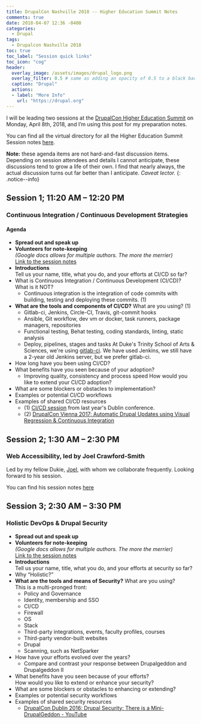 ```yaml
---
title: DrupalCon Nashville 2018 -- Higher Education Summit Notes
comments: true
date: 2018-04-07 12:36 -0400
categories:
  - Drupal
tags:
  - Drupalcon Nashville 2018
toc: true
toc_label: "Session quick links"
toc_icon: "cog"
header:
  overlay_image: /assets/images/drupal_logo.png
  overlay_filter: 0.5 # same as adding an opacity of 0.5 to a black background
  caption: "Drupal"
  actions:
  - label: "More Info"
    url: "https://drupal.org"
---
```


I will be leading two sessions at the [DrupalCon Higher Education Summit](https://events.drupal.org/nashville2018/higher-ed-summit) on Monday, April 8th, 2018, and I&rsquo;m using this post for my preparation notes.

You can find all the virtual directory for all the Higher Education Summit Session notes [here](https://drive.google.com/drive/folders/1uaFfgSob8VHlIpvb1WNMi_UdYdrYXwTA).  

**Note:** these agenda items are not hard-and-fast discussion items. Depending on session attendees and details I cannot anticipate, these discussions tend to grow a life of their own. I find that nearly always, the actual discussion turns out far better than I anticipate. *Caveat lector.*
{: .notice--info}

## Session 1; 11:20 AM &ndash; 12:20 PM
### Continuous Integration / Continuous Development Strategies

#### Agenda

* **Spread out and speak up**
* **Volunteers for note-keeping**  
*(Google docs allows for multiple authors. The more the merrier)*  
[Link to the session notes](https://docs.google.com/document/d/13P7qKfvLm9QsjFzSsqyOobgSbnktAPNZlLXAkxgbmk8/edit?usp=sharing)
* **Introductions**   
Tell us your name, title, what you do, and your efforts at CI/CD so far?
* What is Continuous Integration / Continuous Development (CI/CD)? What is it NOT?
    * Continuous integration is the integration of code commits with building, testing and deploying these commits. (1)
* **What are the tools and components of CI/CD?** What are you using? (1) 
    * Gitlab-ci, Jenkins, Circle-CI, Travis, git-commit hooks
    * Ansible, Git workflow, dev vm or docker, task runners, package managers, repositories
    * Functional testing, Behat testing, coding standards, linting, static analysis
    * Deploy, pipelines, stages and tasks
At Duke's Trinity School of Arts &amp; Sciences, we're using [gitlab-ci](https://about.gitlab.com/features/gitlab-ci-cd/). We have used Jenkins, we still have a 2-year old Jenkins server, but we prefer gitlab-ci.
* How long have you been using CI/CD?
* What benefits have you seen because of your adoption?  
    * Improving quality, consistency and process speed
How would you like to extend your CI/CD adoption?
* What are some blockers or obstacles to implementation?
* Examples or potential CI/CD workflows
* Examples of shared CI/CD resources
    * (1) [CI/CD session](https://www.youtube.com/watch?v=DysbTwsl5SA) from last year's Dublin conference.
    * (2) [DrupalCon Vienna 2017: Automatic Drupal Updates using Visual Regression & Continuous Integration](https://youtu.be/vSkOeYO7Ycw)

## Session 2; 1:30 AM &ndash; 2:30 PM
### Web Accessibility, led by Joel Crawford-Smith

Led by my fellow Dukie, [Joel,](https://joelcrawfordsmith.com/) with whom we collaborate frequently. Looking forward to his session.

You can find his session notes [here](https://docs.google.com/document/d/1xOq9NTtG8qaSjdmymFplZR0RCtQ4usgELM5MvHUYgjQ/edit?usp=sharing)

## Session 3; 2:30 AM &ndash; 3:30 PM
### Holistic DevOps &amp; Drupal Security

* **Spread out and speak up**
* **Volunteers for note-keeping**  
*(Google docs allows for multiple authors. The more the merrier)*  
[Link to the session notes](https://docs.google.com/document/d/1GWCl21mqbPx7eHkRdz7uPzQR6kGyRJD8ADjpd7DUMSc/edit?usp=sharing)
* **Introductions**   
Tell us your name, title, what you do, and your efforts at security so far?
* Why “Holistic?” 
* **What are the tools and means of Security?** What are you using?  
This is a multi-pronged front:
    * Policy and Governance
    * Identity, membership and SSO
    * CI/CD
    * Firewall
    * OS
    * Stack
    * Third-party integrations, events, faculty profiles, courses
    * Third-party vendor-built websites
    * Drupal
    * Scanning, such as NetSparker
* How have your efforts evolved over the years?
    * Compare and contrast your response between Drupalgeddon and Drupalgeddon II
* What benefits have you seen because of your efforts?  
How would you like to extend or enhance your security?
* What are some blockers or obstacles to enhancing or extending?
* Examples or potential security workflows
* Examples of shared security resources
    * [DrupalCon Dublin 2016: Drupal Security: There is a Mini-DrupalGeddon - YouTube](https://www.youtube.com/watch?v=ej8yiPHota4)
